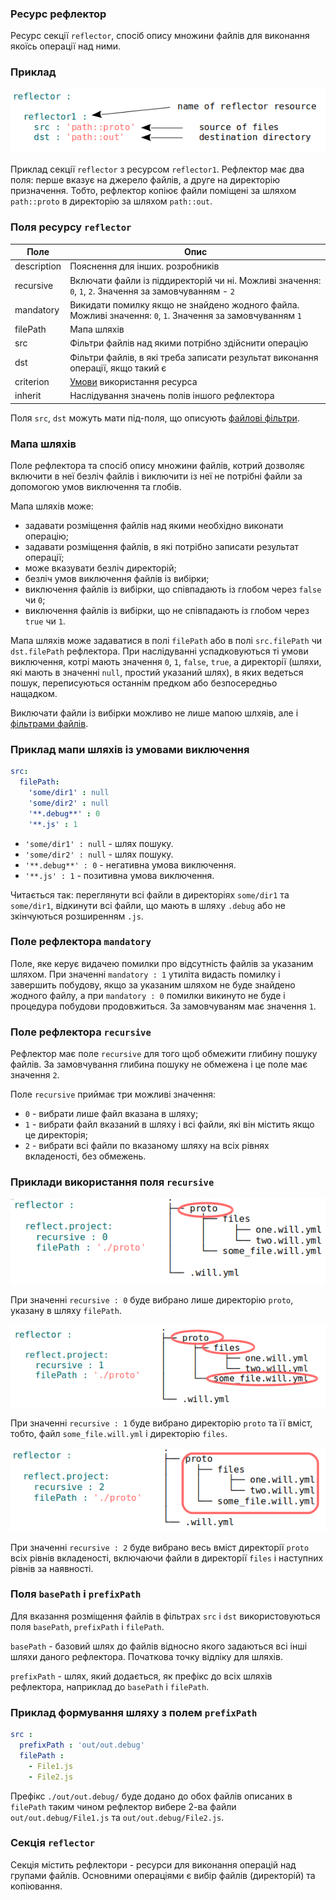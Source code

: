 ### Ресурс рефлектор

Ресурс секції <code>reflector</code>, спосіб опису множини файлів для виконання якоїсь операції над ними.

### Приклад

![section.reflector.png](./Images/section.reflector.png)

Приклад секції `reflector` з ресурсом `reflector1`. Рефлектор має два поля: перше вказує на джерело файлів, а друге на директорію призначення. Тобто, рефлектор копіює файли поміщені за шляхом `path::proto` в директорію за шляхом `path::out`.

### Поля ресурсу `reflector`

| Поле           | Опис                                                       |
|----------------|------------------------------------------------------------|
| description    | Пояснення для інших. розробників                                            |
| recursive      | Включати файли із піддиректорій чи ні. Можливі значення: `0`, `1`, `2`. Значення за замовчуванням - `2` |
| mandatory      | Викидати помилку якщо не знайдено жодного файла. Можливі значення: `0`, `1`. Значення за замовчуванням `1` |
| filePath       | Мапа шляхів |
| src            | Фільтри файлів над якими потрібно здійснити операцію |
| dst            | Фільтри файлів, в які треба записати результат виконання операції, якщо такий є |
| criterion      | [Умови](Criterion.md) використання ресурса                |
| inherit        | Наслідування значень полів іншого рефлектора                  |

Поля `src`, `dst` можуть мати під-поля, що описують [файлові фільтри](ReflectorFileFilter.md).   

### Мапа шляхів

Поле рефлектора та спосіб опису множини файлів, котрий дозволяє включити в неї безліч файлів і виключити із неї не потрібні файли за допомогою умов виключення та глобів.

Мапа шляхів може:
- задавати розміщення файлів над якими необхідно виконати операцію;
- задавати розміщення файлів, в які потрібно записати результат операції;
- може вказувати безліч директорій;
- безліч умов виключення файлів із вибірки;
- виключення файлів із вибірки, що співпадають із глобом через `false` чи `0`;
- виключення файлів із вибірки, що не співпадають із глобом через `true` чи `1`.

Мапа шляхів може задаватися в полі `filePath` або в полі `src.filePath` чи `dst.filePath` рефлектора. При наслідуванні успадковуються ті умови виключення, котрі мають значення `0`, `1`, `false`, `true`, а директорії (шляхи, які мають в значенні `null`, простий указаний шлях), в яких ведеться пошук, переписуються останнім предком або безпосередньо нащадком.

Виключати файли із вибірки можливо не лише мапою шлхяів, але і [фільтрами файлів](<./ReflectorFileFilter.md#>).

### Приклад мапи шляхів із умовами виключення

```yaml
src:
  filePath:
    'some/dir1' : null
    'some/dir2' : null
    '**.debug**' : 0
    '**.js' : 1
```

- `'some/dir1' : null` - шлях пошуку.
- `'some/dir2' : null` - шлях пошуку.
- `'**.debug**' : 0` - негативна умова виключення.
- `'**.js' : 1` - позитивна умова виключення.

Читається так: переглянути всі файли в директоріях `some/dir1` та `some/dir1`, відкинути всі файли, що мають в шляху `.debug` або не зкінчуються розширенням `.js`.

### Поле рефлектора `mandatory`

Поле, яке керує видачею помилки про відсутність файлів за указаним шляхом. При значенні `mandatory : 1` утиліта видасть помилку і завершить побудову, якщо за указаним шляхом не буде знайдено жодного файлу, а при `mandatory : 0` помилки викинуто не буде і процедура побудови продовжиться. За замовчуваням має значення `1`.

### Поле рефлектора `recursive`

Рефлектор має поле `recursive` для того щоб обмежити глибину пошуку файлів. За замовчування глибина пошуку не обмежена і це поле має значення `2`.

Поле `recursive` приймає три можливі значення:
- `0` - вибрати лише файл вказана в шляху;
- `1` - вибрати файл вказаний в шляху і всі файли, які він містить якщо це директорія;
- `2` - вибрати всі файли по вказаному шляху на всіх рівнях вкладеності, без обмежень.

### Приклади використання поля `recursive`

![recursive.0.png](./Images/recursive.0.png)

При значенні `recursive : 0` буде вибрано лише директорію `proto`, указану в шляху `filePath`.  

![recursive.1.png](./Images/recursive.1.png)

При значенні `recursive : 1` буде вибрано директорію `proto` та її вміст, тобто, файл `some_file.will.yml` i директорію `files`.

![recursive.2.png](./Images/recursive.2.png)

При значенні `recursive : 2` буде вибрано весь вміст директорії `proto` всіх рівнів вкладеності, включаючи файли в директорії `files` і наступних рівнів за наявності.

### Поля `basePath` i `prefixPath`  

Для вказання розміщення файлів в фільтрах `src` i `dst` використовуються поля `basePath`, `prefixPath` i `filePath`.  

`basePath` - базовий шлях до файлів відносно якого задаються всі інші шляхи даного рефлектора. Початкова точку відліку для шляхів.

`prefixPath` - шлях, який додається, як префікс до всіх шляхів рефлектора, наприклад до `basePath` i `filePath`.  

### Приклад формування шляху з полем `prefixPath`   

```yaml
src :
  prefixPath : 'out/out.debug'
  filePath :
    - File1.js
    - File2.js
```

Префікс `./out/out.debug/` буде додано до обох файлів описаних в `filePath` таким чином рефлектор вибере 2-ва файли `out/out.debug/File1.js` та `out/out.debug/File2.js`.

### Секція <code>reflector</code>  

Секція містить рефлектори - ресурси для виконання операцій над групами файлів.
Основними операціями є вибір файлів (директорій) та копіювання.

